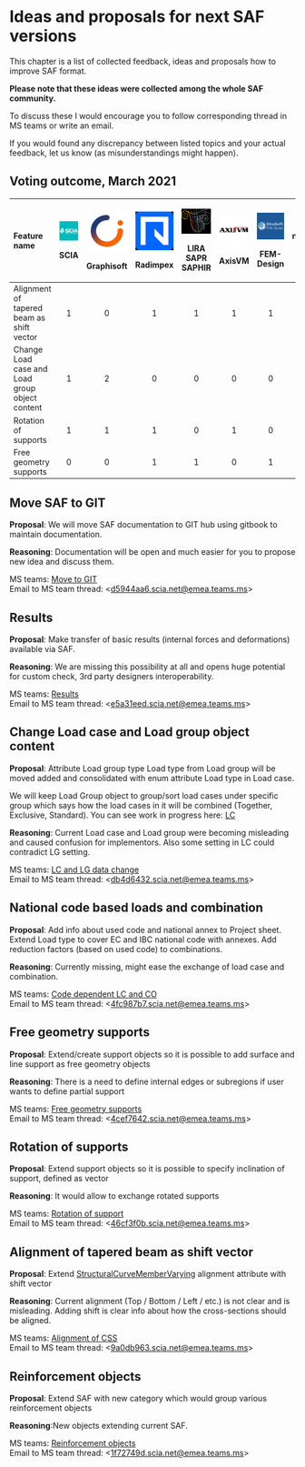 # Ideas and proposals for next SAF versions

This chapter is a list of collected feedback, ideas and proposals how to improve SAF format.

**Please note that these ideas were collected among the whole SAF community.**

To discuss these I would encourage you to follow corresponding thread in MS teams or write an email.

If you would found any discrepancy between listed topics and your actual feedback, let us know \(as misunderstandings might happen\).



## Voting outcome, March 2021

<table>
  <thead>
    <tr>
      <th style="text-align:left"><b>Feature name</b>
      </th>
      <th style="text-align:center">
        <p>
          <img src="../.gitbook/assets/1_scia (3) (3).png" alt="1" />
        </p>
        <p>SCIA</p>
      </th>
      <th style="text-align:center">
        <p>
          <img src="../.gitbook/assets/1_grgnay6o_400x400 (3) (3).png" alt="1" />&#x200B;</p>
        <p>Graphisoft</p>
      </th>
      <th style="text-align:center">
        <p>
          <img src="../.gitbook/assets/1_radimpex (3) (3).png" alt="1" />&#x200B;</p>
        <p>Radimpex</p>
      </th>
      <th style="text-align:center">
        <p>
          <img src="../.gitbook/assets/1_logo_lira (3) (3).png" alt="1" />&#x200B;</p>
        <p>LIRA SAPR SAPHIR</p>
      </th>
      <th style="text-align:center">
        <p>
          <img src="../.gitbook/assets/1_axis (3) (3).png" alt="1" />&#x200B;</p>
        <p>AxisVM</p>
      </th>
      <th style="text-align:center">
        <p>
          <img src="../.gitbook/assets/1_fem-design-logo (3) (3).png" alt="1" />&#x200B;</p>
        <p>FEM-Design</p>
      </th>
      <th style="text-align:center"><b>Total number of votes</b>
      </th>
    </tr>
  </thead>
  <tbody>
    <tr>
      <td style="text-align:left">Alignment of tapered beam as shift vector</td>
      <td style="text-align:center">1</td>
      <td style="text-align:center">0</td>
      <td style="text-align:center">1</td>
      <td style="text-align:center">1</td>
      <td style="text-align:center">1</td>
      <td style="text-align:center">1</td>
      <td style="text-align:center"><b>5</b>
      </td>
    </tr>
    <tr>
      <td style="text-align:left">Change Load case and Load group object content</td>
      <td style="text-align:center">1</td>
      <td style="text-align:center">2</td>
      <td style="text-align:center">0</td>
      <td style="text-align:center">0</td>
      <td style="text-align:center">0</td>
      <td style="text-align:center">0</td>
      <td style="text-align:center"><b>4</b>
      </td>
    </tr>
    <tr>
      <td style="text-align:left">Rotation of supports</td>
      <td style="text-align:center">1</td>
      <td style="text-align:center">1</td>
      <td style="text-align:center">1</td>
      <td style="text-align:center">0</td>
      <td style="text-align:center">1</td>
      <td style="text-align:center">0</td>
      <td style="text-align:center"><b>4</b>
      </td>
    </tr>
    <tr>
      <td style="text-align:left">Free geometry supports</td>
      <td style="text-align:center">0</td>
      <td style="text-align:center">0</td>
      <td style="text-align:center">1</td>
      <td style="text-align:center">1</td>
      <td style="text-align:center">0</td>
      <td style="text-align:center">1</td>
      <td style="text-align:center"><b>3</b>
      </td>
    </tr>
  </tbody>
</table>

## Move SAF to GIT

**Proposal**: We will move SAF documentation to GIT hub using gitbook to maintain documentation.

**Reasoning**: Documentation will be open and much easier for you to propose new idea and discuss them.

MS teams: [Move to GIT](https://teams.microsoft.com/l/channel/19:f9383b54f0d74747a65e8dd15bb1a6bf@thread.skype/Move%2520to%2520GIT?groupId=ac7791f6-bfa2-46d2-8922-3c0acd48d2b0&tenantId=7ae3415a-60f6-4b09-82f6-40ee16d1a1d1)  
Email to MS team thread: &lt;d5944aa6.scia.net@emea.teams.ms&gt;

## Results

**Proposal**: Make transfer of basic results \(internal forces and deformations\) available via SAF.

**Reasoning**: We are missing this possibility at all and opens huge potential for custom check, 3rd party designers interoperability.

MS teams: [Results](https://teams.microsoft.com/l/channel/19:f8a94404bede4ff2b05533a361df8be3@thread.skype/Results?groupId=ac7791f6-bfa2-46d2-8922-3c0acd48d2b0&tenantId=7ae3415a-60f6-4b09-82f6-40ee16d1a1d1)  
Email to MS team thread: &lt;e5a31eed.scia.net@emea.teams.ms&gt;

## Change Load case and Load group object content

**Proposal**: Attribute Load group type Load type from Load group will be moved added and consolidated with enum attribute Load type in Load case.

We will keep Load Group object to group/sort load cases under specific group which says how the load cases in it will be combined \(Together, Exclusive, Standard\). You can see work in progress here: [LC](https://dev.saf.guide/LC/Default.htm)

**Reasoning**: Current Load case and Load group were becoming misleading and caused confusion for implementors. Also some setting in LC could contradict LG setting.

MS teams: [LC and LG data change](https://teams.microsoft.com/l/channel/19:fd0717f869b441b88bc1a8504a264f97@thread.skype/LC%2520and%2520LG%2520data%2520change?groupId=ac7791f6-bfa2-46d2-8922-3c0acd48d2b0&tenantId=7ae3415a-60f6-4b09-82f6-40ee16d1a1d1)  
Email to MS team thread: &lt;db4d6432.scia.net@emea.teams.ms&gt;

## National code based loads and combination

**Proposal**: Add info about used code and national annex to Project sheet. Extend Load type to cover EC and IBC national code with annexes. Add reduction factors \(based on used code\) to combinations.

**Reasoning**: Currently missing, might ease the exchange of load case and combination.

MS teams: [Code dependent LC and CO](https://teams.microsoft.com/l/channel/19:d1b47ceb0b934383ac9f4c3aa728d617@thread.skype/Code%2520dependent%2520LC%2520and%2520CO?groupId=ac7791f6-bfa2-46d2-8922-3c0acd48d2b0&tenantId=7ae3415a-60f6-4b09-82f6-40ee16d1a1d1)  
Email to MS team thread: &lt;4fc987b7.scia.net@emea.teams.ms&gt;

## Free geometry supports

**Proposal**: Extend/create support objects so it is possible to add surface and line support as free geometry objects

**Reasoning**: There is a need to define internal edges or subregions if user wants to define partial support

MS teams: [Free geometry supports](https://teams.microsoft.com/l/channel/19:80052e82fd664af7b2f59736573d2dbe@thread.skype/Free%2520geometry%2520supports?groupId=ac7791f6-bfa2-46d2-8922-3c0acd48d2b0&tenantId=7ae3415a-60f6-4b09-82f6-40ee16d1a1d1)  
Email to MS team thread: &lt;4cef7642.scia.net@emea.teams.ms&gt;

## Rotation of supports

**Proposal**: Extend support objects so it is possible to specify inclination of support, defined as vector

**Reasoning**: It would allow to exchange rotated supports

MS teams: [Rotation of support](https://teams.microsoft.com/l/channel/19:7922cd647417491e837016309faa0718@thread.skype/Rotation%2520of%2520support?groupId=ac7791f6-bfa2-46d2-8922-3c0acd48d2b0&tenantId=7ae3415a-60f6-4b09-82f6-40ee16d1a1d1)  
Email to MS team thread: &lt;46cf3f0b.scia.net@emea.teams.ms&gt;

## Alignment of tapered beam as shift vector

**Proposal**: Extend [StructuralCurveMemberVarying](https://dev.saf.guide/Content/A_Objects/8__StructuralCurveMemberVarying.htm) alignment attribute with shift vector

**Reasoning**: Current alignment \(Top / Bottom / Left / etc.\) is not clear and is misleading. Adding shift is clear info about how the cross-sections should be aligned.

MS teams: [Alignment of CSS](https://teams.microsoft.com/l/channel/19:fe751197230d48ec83665ddf9355d20f@thread.skype/Alignment%2520of%2520CSS?groupId=ac7791f6-bfa2-46d2-8922-3c0acd48d2b0&tenantId=7ae3415a-60f6-4b09-82f6-40ee16d1a1d1)  
Email to MS team thread: &lt;9a0db963.scia.net@emea.teams.ms&gt;

## Reinforcement objects

**Proposal**: Extend SAF with new category which would group various reinforcement objects

**Reasoning**:New objects extending current SAF.

MS teams: [Reinforcement objects](https://teams.microsoft.com/l/channel/19:b6ad8c17f2f84f6c83e0518e40ddd9b5@thread.skype/Reinforcement%2520objects?groupId=ac7791f6-bfa2-46d2-8922-3c0acd48d2b0&tenantId=7ae3415a-60f6-4b09-82f6-40ee16d1a1d1)  
Email to MS team thread: &lt;1f72749d.scia.net@emea.teams.ms&gt;

